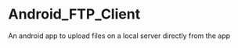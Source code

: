 Android_FTP_Client
==================

An android app to upload files on a local server directly from the app
